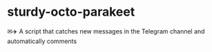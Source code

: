 # sturdy-octo-parakeet
✉✈️ A script that catches new messages in the Telegram channel and automatically comments
